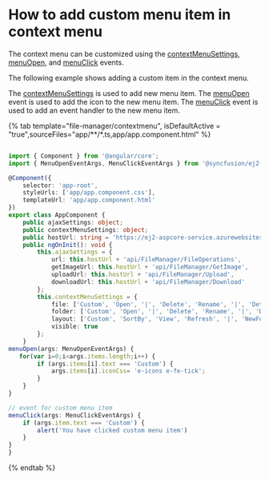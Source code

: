 # How to add custom menu item in context menu

The context menu can be customized using the [contextMenuSettings](../../api/file-manager/#contextmenusettings), [menuOpen](../../api/file-manager/#menuopen), and [menuClick](../../api/file-manager/#menuclick) events.

The following example shows adding a custom item in the context menu.

The [contextMenuSettings](../../api/file-manager/#contextmenusettings) is used to add new menu item. The [menuOpen](../../api/file-manager/#menuopen) event is used to add the icon to the new menu item. The [menuClick](../../api/file-manager/#menuclick) event is used to add an event handler to the new menu item.

{% tab template="file-manager/contextmenu", isDefaultActive = "true",sourceFiles="app/**/*.ts,app/app.component.html" %}

```typescript

import { Component } from '@angular/core';
import { MenuOpenEventArgs, MenuClickEventArgs } from '@syncfusion/ej2-filemanager';

@Component({
    selector: 'app-root',
    styleUrls: ['app/app.component.css'],
    templateUrl: 'app/app.component.html'
})
export class AppComponent {
    public ajaxSettings: object;
    public contextMenuSettings: object;
    public hostUrl: string = 'https://ej2-aspcore-service.azurewebsites.net/';
    public ngOnInit(): void {
        this.ajaxSettings = {
            url: this.hostUrl + 'api/FileManager/FileOperations',
            getImageUrl: this.hostUrl + 'api/FileManager/GetImage',
            uploadUrl: this.hostUrl + 'api/FileManager/Upload',
            downloadUrl: this.hostUrl + 'api/FileManager/Download'
        };
        this.contextMenuSettings = {
            file: ['Custom', 'Open', '|', 'Delete', 'Rename', '|', 'Details'],
            folder: ['Custom', 'Open', '|', 'Delete', 'Rename', '|', 'Details','Custom'],
            layout: ['Custom', 'SortBy', 'View', 'Refresh', '|', 'NewFolder', 'Upload', '|', 'Details', '|', 'SelectAll'],
            visible: true
        };
    }
menuOpen(args: MenuOpenEventArgs) {
   for(var i=0;i<args.items.length;i++) {
        if (args.items[i].text === 'Custom') {
            args.items[i].iconCss= 'e-icons e-fe-tick';
        }
    }
}

// event for custom menu item
menuClick(args: MenuClickEventArgs) {
    if (args.item.text === 'Custom') {
        alert('You have clicked custom menu item')
    }
}
}

```

{% endtab %}
